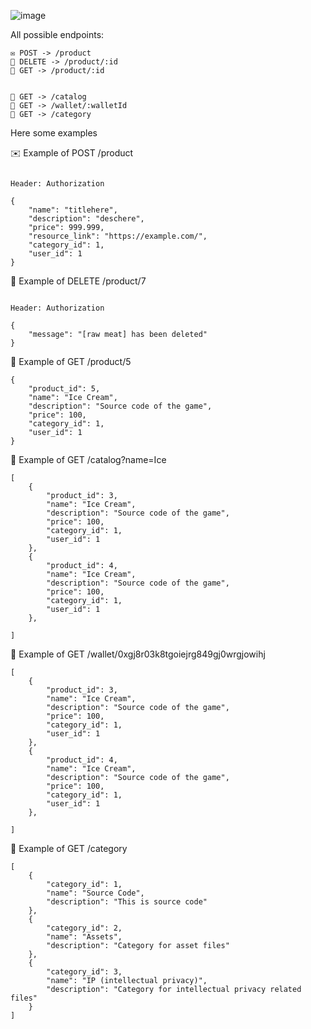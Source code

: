 ![image](https://github.com/trashplusplus/lazure-marketplace/assets/19663951/ef6565d8-144a-454c-bf19-4a681022cdda)


All possible endpoints:
```
✉️ POST -> /product
🔴 DELETE -> /product/:id
🍃 GET -> /product/:id


🍃 GET -> /catalog
🍃 GET -> /wallet/:walletId
🍃 GET -> /category
```

Here some examples

✉️ Example of POST /product
```

Header: Authorization

{
    "name": "titlehere",
    "description": "deschere",
    "price": 999.999,
    "resource_link": "https://example.com/",
    "category_id": 1,
    "user_id": 1
}
```

🔴 Example of DELETE /product/7
```

Header: Authorization

{
    "message": "[raw meat] has been deleted"
}
```

🍃 Example of GET /product/5
```
{
    "product_id": 5,
    "name": "Ice Cream",
    "description": "Source code of the game",
    "price": 100,
    "category_id": 1,
    "user_id": 1
}

```

🍃 Example of GET /catalog?name=Ice

```
[
    {
        "product_id": 3,
        "name": "Ice Cream",
        "description": "Source code of the game",
        "price": 100,
        "category_id": 1,
        "user_id": 1
    },
    {
        "product_id": 4,
        "name": "Ice Cream",
        "description": "Source code of the game",
        "price": 100,
        "category_id": 1,
        "user_id": 1
    },

]
```

🍃 Example of GET /wallet/0xgj8r03k8tgoiejrg849gj0wrgjowihj

```
[
    {
        "product_id": 3,
        "name": "Ice Cream",
        "description": "Source code of the game",
        "price": 100,
        "category_id": 1,
        "user_id": 1
    },
    {
        "product_id": 4,
        "name": "Ice Cream",
        "description": "Source code of the game",
        "price": 100,
        "category_id": 1,
        "user_id": 1
    },

]
```

🍃 Example of GET /category

```
[
    {
        "category_id": 1,
        "name": "Source Code",
        "description": "This is source code"
    },
    {
        "category_id": 2,
        "name": "Assets",
        "description": "Category for asset files"
    },
    {
        "category_id": 3,
        "name": "IP (intellectual privacy)",
        "description": "Category for intellectual privacy related files"
    }
]
```


